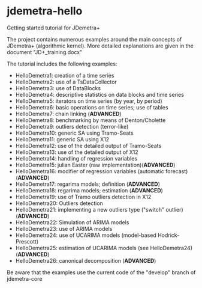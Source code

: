 # jdemetra-hello
Getting started tutorial for JDemetra+

The project contains numerous examples around the main concepts of JDemetra+ (algorithmic kernel).
More detailed explanations are given in the document "JD+_training.docx"

The tutorial includes the following examples:

* HelloDemetra1: creation of a time series
* HelloDemetra2: use of a TsDataCollector
* HelloDemetra3: use of DataBlocks
* HelloDemetra4: descriptive statistics on data blocks and time series
* HelloDemetra5: iterators on time series (by year, by period)
* HelloDemetra6: basic operations on time series; use of tables
* HelloDemetra7: chain linking (**ADVANCED**)
* HelloDemetra8: benchmarking by means of Denton/Cholette
* HelloDemetra9: outliers detection (terror-like)
* HelloDemetra10: generic SA using Tramo-Seats
* HelloDemetra11: generic SA using X12
* HelloDemetra12: use of the detailed output of Tramo-Seats
* HelloDemetra13: use of the detailed output of X12
* HelloDemetra14: handling of regression variables
* HelloDemetra15: julian Easter (raw implementation)(**ADVANCED**)
* HelloDemetra16: modifier of regression variables (automatic forecast) (**ADVANCED**)
* HelloDemetra17: regarima models; definition (**ADVANCED**)
* HelloDemetra18: regarima models; estimation (**ADVANCED**)
* HelloDemetra19: use of Tramo outliers detection in X12
* HelloDemetra20: Outliers detection
* HelloDemetra21: implementing a new outliers type ("switch" outlier)(**ADVANCED**)
* HelloDemetra22: Simulation of ARIMA models
* HelloDemetra23: use of ARIMA models
* HelloDemetra24: use of UCARIMA models (model-based Hodrick-Prescott)
* HelloDemetra25: estimation of UCARIMA models (see HelloDemetra24)(**ADVANCED**)
* HelloDemetra26: canonical decomposition (**ADVANCED**)

Be aware that the examples use the current code of the "develop" branch of jdemetra-core
